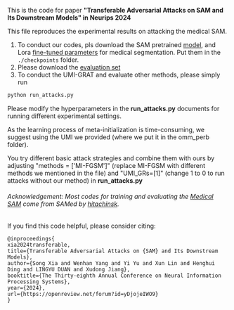 This is the code for paper **"Transferable Adversarial Attacks on SAM and Its Downstream Models" in Neurips 2024**

This file reproduces the experimental results on attacking the medical SAM. 

1. To conduct our codes, pls download the SAM pretrained [model](https://github.com/facebookresearch/segment-anything?tab=readme-ov-file#model-checkpoints), and Lora [fine-tuned parameters](https://drive.google.com/file/d/1P0Bm-05l-rfeghbrT1B62v5eN-3A-uOr/view) for medical segmentation. Put them in the `./checkpoints` folder.
2. Please download the [evaluation set](https://drive.google.com/file/d/1RczbNSB37OzPseKJZ1tDxa5OO1IIICzK/view?usp=share_link)
3. To conduct the UMI-GRAT and evaluate other methods, please simply run

```python
python run_attacks.py
```

Please modify the hyperparameters in the **run_attacks.py** documents for running different experimental settings.

As the learning process of meta-initialization is time-consuming, we suggest using the UMI we provided (where we put it in the omm_perb folder).

You try different basic attack strategies and combine them with ours by adjusting "methods = ['MI-FGSM']" (replace MI-FGSM with different methods we mentioned in the file) and "UMI_GRs=[1]" (change 1 to 0 to run attacks without our method)  in **run_attacks.py**

###### Acknowledgement: Most codes for training and evaluating the [Medical SAM](https://github.com/hitachinsk/SAMed) come from SAMed by [hitachinsk](https://github.com/hitachinsk).



If you find this code helpful, please consider citing:

```
@inproceedings{
xia2024transferable,
title={Transferable Adversarial Attacks on {SAM} and Its Downstream Models},
author={Song Xia and Wenhan Yang and Yi Yu and Xun Lin and Henghui Ding and LINGYU DUAN and Xudong Jiang},
booktitle={The Thirty-eighth Annual Conference on Neural Information Processing Systems},
year={2024},
url={https://openreview.net/forum?id=yDjojeIWO9}
}
```
